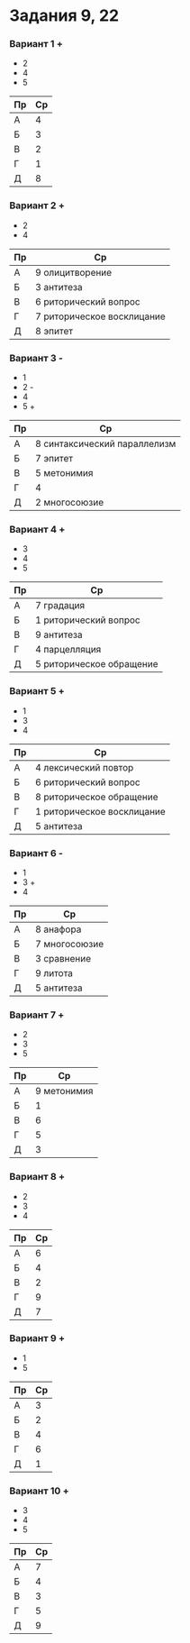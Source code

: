 # Задания 9, 22

### Вариант 1 +
- 2
- 4
- 5

| Пр  | Ср  |
| --- | --- |
| А   | 4 |
| Б   | 3 |
| В   | 2 |
| Г   | 1 |
| Д   | 8 |


### Вариант 2 +
- 2
- 4

| Пр  | Ср  |
| --- | --- |
| А   | 9 олицитворение |
| Б   | 3 антитеза |
| В   | 6 риторический вопрос |
| Г   | 7 риторическое восклицание |
| Д   | 8 эпитет |

### Вариант 3 -
- 1
- 2 -
- 4
- 5 +

| Пр  | Ср  |
| --- | --- |
| А   | 8 синтаксический параллелизм |
| Б   | 7 эпитет |
| В   | 5 метонимия |
| Г   | 4 |
| Д   | 2 многосоюзие |

### Вариант 4 +
- 3
- 4
- 5

| Пр  | Ср  |
| --- | --- |
| А   | 7 градация |
| Б   | 1 риторический вопрос |
| В   | 9 антитеза |
| Г   | 4 парцелляция |
| Д   | 5 риторическое обращение |

### Вариант 5 +
- 1
- 3
- 4

| Пр  | Ср  |
| --- | --- |
| А   | 4 лексический повтор |
| Б   | 6 риторический вопрос |
| В   | 8 риторическое обращение |
| Г   | 1 риторическое восклицание |
| Д   | 5 антитеза |

### Вариант 6 -
- 1
- 3 +
- 4

| Пр  | Ср  |
| --- | --- |
| А   | 8 анафора |
| Б   | 7 многосоюзие |
| В   | 3 сравнение |
| Г   | 9 литота |
| Д   | 5 антитеза |


### Вариант 7 +
- 2
- 3
- 5

| Пр  | Ср  |
| --- | --- |
| А   | 9 метонимия |
| Б   | 1 |
| В   | 6 |
| Г   | 5 |
| Д   | 3 |


### Вариант 8 +
- 2
- 3
- 4

| Пр  | Ср  |
| --- | --- |
| А   | 6 |
| Б   | 4 |
| В   | 2 |
| Г   | 9 |
| Д   | 7 |


### Вариант 9 +
- 1
- 5

| Пр  | Ср  |
| --- | --- |
| А   | 3 |
| Б   | 2 |
| В   | 4 |
| Г   | 6 |
| Д   | 1 |


### Вариант 10 +
- 3
- 4
- 5

| Пр  | Ср  |
| --- | --- |
| А   | 7 |
| Б   | 4 |
| В   | 3 |
| Г   | 5 |
| Д   | 9 |
